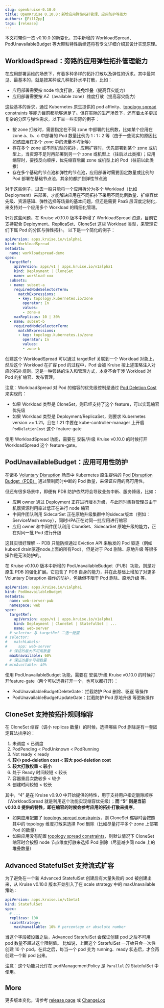 ```yaml
---
slug: openkruise-0.10.0
title: OpenKruise 0.10.0：新增应用弹性拓扑管理、应用防护等能力
authors: [FillZpp]
tags: [release]
---
```



本文将带你一览 v0.10.0 的新变化，其中新增的 WorkloadSpread、PodUnavailableBudget 等大颗粒特性后续还将有专文详细介绍其设计实现原理。

## WorkloadSpread：旁路的应用弹性拓扑管理能力

在应用部署运维的场景下，有着多种多样的拓扑打散以及弹性的诉求。其中最常见、最基本的，就是按某种或几种拓扑水平打散，比如：

- 应用部署需要按 node 维度打散，避免堆叠（提高容灾能力）
- 应用部署需要按 AZ（available zone）维度打散（提高容灾能力）

这些基本的诉求，通过 Kubernetes 原生提供的 pod affinity、[topology spread constraints](https://kubernetes.io/docs/concepts/workloads/pods/pod-topology-spread-constraints/) 等能力目前都能够满足了。但在实际的生产场景下，还有着太多更加复杂的分区与弹性需求，以下举一些实际的例子：

- 按 zone 打散时，需要指定在不同 zone 中部署的比例数，比如某个应用在 zone a、b、c 中部署的 Pod 数量比例为 1 : 1 : 2 等（由于一些现实的原因比如该应用在多个 zone 中的流量不均衡等）
- 存在多个 zone 或不同机型的拓扑，应用扩容时，优先部署到某个 zone 或机型上，当资源不足时再部署到另一个 zone 或机型上（往后以此类推）；应用缩容时，要按反向顺序，优先缩容后面 zone 或机型上的 Pod（往前以此类推）
- 存在多个基础的节点池和弹性的节点池，应用部署时需要固定数量或比例的 Pod 部署在基础节点池，其余的都扩到弹性节点池

对于这些例子，过去一般只能将一个应用拆分为多个 Workload（比如 Deployment）来部署，才能解决应用在不同拓扑下采用不同比例数量、扩缩容优先级、资源感知、弹性选择等场景的基本问题，但还是需要 PaaS 层深度定制化，来支持对一个应用多个 Workload 的精细化管理。

针对这些问题，在 Kruise v0.10.0 版本中新增了 WorkloadSpread 资源，目前它支持配合 Deployment、ReplicaSet、CloneSet 这些 Workload 类型，来管理它们下属 Pod 的分区与弹性拓扑。
以下是一个简化的例子：

```yaml
apiVersion: apps.kruise.io/v1alpha1
kind: WorkloadSpread
metadata:
  name: workloadspread-demo
spec:
  targetRef:
    apiVersion: apps/v1 | apps.kruise.io/v1alpha1
    kind: Deployment | CloneSet
    name: workload-xxx
  subsets:
  - name: subset-a
    requiredNodeSelectorTerm:
      matchExpressions:
      - key: topology.kubernetes.io/zone
        operator: In
        values:
        - zone-a
    maxReplicas: 10 | 30%
  - name: subset-b
    requiredNodeSelectorTerm:
      matchExpressions:
      - key: topology.kubernetes.io/zone
        operator: In
        values:
        - zone-b
```

创建这个 WorkloadSpread 可以通过 targetRef 关联到一个 Workload 对象上，然后这个 Workload 在扩容 pod 的过程中，Pod 会被 Kruise 按上述策略注入对应的拓扑规则。这是一种旁路的注入和管理方式，本身不会干涉 Workload 对 Pod 的扩缩容、发布管理。

注意：WorkloadSpread 对 Pod 的缩容的优先级控制是通过 [Pod Deletion Cost](https://kubernetes.io/docs/reference/labels-annotations-taints/#pod-deletion-cost) 来实现的：

- 如果 Workload 类型是 CloneSet，则已经支持了这个 feature，可以实现缩容优先级
- 如果 Workload 类型是 Deployment/ReplicaSet，则要求 Kubernetes version >= 1.21，且在 1.21 中要在 kube-controller-manager 上开启 `PodDeletionCost` 这个 feature-gate

使用 WorkloadSpread 功能，需要在 安装/升级 Kruise v0.10.0 的时候打开 WorkloadSpread 这个 feature-gate。

## PodUnavailableBudget：应用可用性防护

在诸多 [Voluntary Disruption](https://kubernetes.io/docs/concepts/workloads/pods/disruptions/) 场景中 Kubernetes 原生提供的 [Pod Disruption Budget（PDB）](https://kubernetes.io/docs/tasks/run-application/configure-pdb/) 通过限制同时中断的 Pod 数量，来保证应用的高可用性。

但还有很多场景中，即便有 PDB 防护依然将会导致业务中断、服务降级，比如：

- 应用 owner 通过 Deployment 正在进行版本升级，与此同时集群管理员由于机器资源利用率过低正在进行 node 缩容
- 中间件团队利用 SidecarSet 正在原地升级集群中的sidecar版本（例如：ServiceMesh envoy），同时HPA正在对同一批应用进行缩容
- 应用 owner 和中间件团队利用 CloneSet、SidecarSet 原地升级的能力，正在对同一批 Pod 进行升级

这其实很好理解 -- PDB 只能防控通过 Eviction API 来触发的 Pod 驱逐（例如 kubectl drain驱逐node上面的所有Pod），但是对于 Pod 删除、原地升级 等很多操作是无法防护的。

在 Kruise v0.10.0 版本中新增的 PodUnavailableBudget（PUB）功能，则是对原生 PDB 的强化扩展。它包含了 PDB 自身的能力，并在此基础上增加了对更多 Voluntary Disruption 操作的防护，包括但不限于 Pod 删除、原地升级 等。

```yaml
apiVersion: apps.kruise.io/v1alpha1
kind: PodUnavailableBudget
metadata:
  name: web-server-pub
  namespace: web
spec:
  targetRef:
    apiVersion: apps/v1 | apps.kruise.io/v1alpha1
    kind: Deployment | CloneSet | StatefulSet | ...
    name: web-server
  # selector 与 targetRef 二选一配置
# selector:
#   matchLabels:
#     app: web-server
  # 保证的最大不可用数量
  maxUnavailable: 60%
  # 保证的最小可用数量
# minAvailable: 40%
```

使用 PodUnavailableBudget 功能，需要在 安装/升级 Kruise v0.10.0 的时候打开feature-gate（两个可以选择打开一个，也可以都打开）：

- PodUnavailableBudgetDeleteGate：拦截防护 Pod 删除、驱逐 等操作
- PodUnavailableBudgetUpdateGate：拦截防护 Pod 原地升级 等更新操作

## CloneSet 支持按拓扑规则缩容

在 CloneSet 缩容（调小 replicas 数量）的时候，选择哪些 Pod 删除是有一套固定算法排序的：

1. 未调度 < 已调度
2. PodPending < PodUnknown < PodRunning
3. Not ready < ready
4. **较小 pod-deletion cost < 较大 pod-deletion cost**
5. **较大打散权重 < 较小**
6. 处于 Ready 时间较短 < 较长
7. 容器重启次数较多 < 较少
8. 创建时间较短 < 较长

其中，“4” 是在 Kruise v0.9.0 中开始提供的特性，用于支持用户指定删除顺序（WorkloadSpread 就是利用这个功能实现缩容优先级）；**而 “5” 则是当前 v0.10.0 提供的特性，即在缩容的时候会参考应用的拓扑打散来排序**。

- 如果应用配置了 [topology spread constraints](https://kubernetes.io/docs/concepts/workloads/pods/pod-topology-spread-constraints/)，则 CloneSet 缩容时会按照其中的 topology 维度打散来选择 Pod 删除（比如尽量打平多个 zone 上部署 Pod 的数量）
- 如果应用没有配置 [topology spread constraints](https://kubernetes.io/docs/concepts/workloads/pods/pod-topology-spread-constraints/)，则默认情况下 CloneSet 缩容时会按照 node 节点维度打散来选择 Pod 删除（尽量减少同 node 上的堆叠数量）

## Advanced StatefulSet 支持流式扩容

为了避免在一个新 Advanced StatefulSet 创建后有大量失败的 pod 被创建出来，从 Kruise v0.10.0 版本开始引入了在 scale strategy 中的 maxUnavailable 策略：

```yaml
apiVersion: apps.kruise.io/v1beta1
kind: StatefulSet
spec:
  # ...
  replicas: 100
  scaleStrategy:
    maxUnavailable: 10% # percentage or absolute number
```

当这个字段被设置之后，Advanced StatefulSet 会保证创建 pod 之后不可用 pod 数量不超过这个限制值。
比如说，上面这个 StatefulSet 一开始只会一次性创建 10 个 pod。在此之后，每当一个 pod 变为 running、ready 状态后，才会再创建一个新 pod 出来。

注意：这个功能只允许在 podManagementPolicy 是 `Parallel` 的 StatefulSet 中使用。

## More

更多版本变化，请参考 [release page](https://github.com/openkruise/kruise/releases) 或 [ChangeLog](https://github.com/openkruise/kruise/blob/master/CHANGELOG.md)


